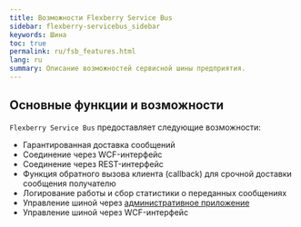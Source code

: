 ```yaml
---
title: Возможности Flexberry Service Bus
sidebar: flexberry-servicebus_sidebar
keywords: Шина
toc: true
permalink: ru/fsb_features.html
lang: ru
summary: Описание возможностей сервисной шины предприятия.
---
```


## Основные функции и возможности

`Flexberry Service Bus` предоставляет следующие возможности:
* Гарантированная доставка сообщений
* Соединение через WCF-интерфейс
* Соединение через REST-интерфейс
* Функция обратного вызова клиента (callback) для срочной доставки сообщения получателю
* Логирование работы и сбор статистики о переданных сообщениях
* Управление шиной через [административное приложение](fsb_editor.html)
* Управление шиной через WCF-интерфейс
